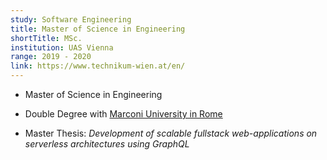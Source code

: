```yaml
---
study: Software Engineering
title: Master of Science in Engineering
shortTitle: MSc.
institution: UAS Vienna
range: 2019 - 2020
link: https://www.technikum-wien.at/en/
---
```


- Master of Science in Engineering

- Double Degree with [Marconi University in Rome](https://www.unimarconi.it/)

- Master Thesis: *Development of scalable fullstack web-applications on serverless architectures using GraphQL*
